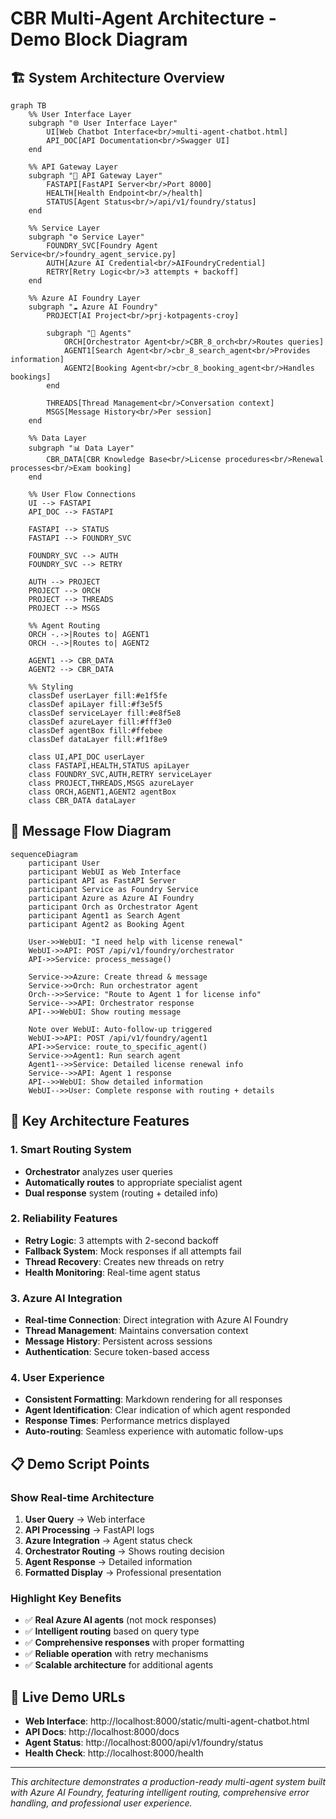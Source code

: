 # CBR Multi-Agent Architecture - Demo Block Diagram

## 🏗️ **System Architecture Overview**

```mermaid
graph TB
    %% User Interface Layer
    subgraph "🌐 User Interface Layer"
        UI[Web Chatbot Interface<br/>multi-agent-chatbot.html]
        API_DOC[API Documentation<br/>Swagger UI]
    end

    %% API Gateway Layer
    subgraph "🔌 API Gateway Layer"
        FASTAPI[FastAPI Server<br/>Port 8000]
        HEALTH[Health Endpoint<br/>/health]
        STATUS[Agent Status<br/>/api/v1/foundry/status]
    end

    %% Service Layer
    subgraph "⚙️ Service Layer"
        FOUNDRY_SVC[Foundry Agent Service<br/>foundry_agent_service.py]
        AUTH[Azure AI Credential<br/>AIFoundryCredential]
        RETRY[Retry Logic<br/>3 attempts + backoff]
    end

    %% Azure AI Foundry Layer
    subgraph "☁️ Azure AI Foundry"
        PROJECT[AI Project<br/>prj-kotpagents-croy]
        
        subgraph "🤖 Agents"
            ORCH[Orchestrator Agent<br/>CBR_8_orch<br/>Routes queries]
            AGENT1[Search Agent<br/>cbr_8_search_agent<br/>Provides information]
            AGENT2[Booking Agent<br/>cbr_8_booking_agent<br/>Handles bookings]
        end
        
        THREADS[Thread Management<br/>Conversation context]
        MSGS[Message History<br/>Per session]
    end

    %% Data Layer
    subgraph "📊 Data Layer"
        CBR_DATA[CBR Knowledge Base<br/>License procedures<br/>Renewal processes<br/>Exam booking]
    end

    %% User Flow Connections
    UI --> FASTAPI
    API_DOC --> FASTAPI
    
    FASTAPI --> STATUS
    FASTAPI --> FOUNDRY_SVC
    
    FOUNDRY_SVC --> AUTH
    FOUNDRY_SVC --> RETRY
    
    AUTH --> PROJECT
    PROJECT --> ORCH
    PROJECT --> THREADS
    PROJECT --> MSGS
    
    %% Agent Routing
    ORCH -.->|Routes to| AGENT1
    ORCH -.->|Routes to| AGENT2
    
    AGENT1 --> CBR_DATA
    AGENT2 --> CBR_DATA

    %% Styling
    classDef userLayer fill:#e1f5fe
    classDef apiLayer fill:#f3e5f5
    classDef serviceLayer fill:#e8f5e8
    classDef azureLayer fill:#fff3e0
    classDef agentBox fill:#ffebee
    classDef dataLayer fill:#f1f8e9

    class UI,API_DOC userLayer
    class FASTAPI,HEALTH,STATUS apiLayer
    class FOUNDRY_SVC,AUTH,RETRY serviceLayer
    class PROJECT,THREADS,MSGS azureLayer
    class ORCH,AGENT1,AGENT2 agentBox
    class CBR_DATA dataLayer
```

## 🔄 **Message Flow Diagram**

```mermaid
sequenceDiagram
    participant User
    participant WebUI as Web Interface
    participant API as FastAPI Server
    participant Service as Foundry Service
    participant Azure as Azure AI Foundry
    participant Orch as Orchestrator Agent
    participant Agent1 as Search Agent
    participant Agent2 as Booking Agent

    User->>WebUI: "I need help with license renewal"
    WebUI->>API: POST /api/v1/foundry/orchestrator
    API->>Service: process_message()
    
    Service->>Azure: Create thread & message
    Service->>Orch: Run orchestrator agent
    Orch-->>Service: "Route to Agent 1 for license info"
    Service-->>API: Orchestrator response
    API-->>WebUI: Show routing message
    
    Note over WebUI: Auto-follow-up triggered
    WebUI->>API: POST /api/v1/foundry/agent1
    API->>Service: route_to_specific_agent()
    Service->>Agent1: Run search agent
    Agent1-->>Service: Detailed license renewal info
    Service-->>API: Agent 1 response
    API-->>WebUI: Show detailed information
    WebUI-->>User: Complete response with routing + details
```

## 🎯 **Key Architecture Features**

### **1. Smart Routing System**
- **Orchestrator** analyzes user queries
- **Automatically routes** to appropriate specialist agent
- **Dual response** system (routing + detailed info)

### **2. Reliability Features**
- **Retry Logic**: 3 attempts with 2-second backoff
- **Fallback System**: Mock responses if all attempts fail
- **Thread Recovery**: Creates new threads on retry
- **Health Monitoring**: Real-time agent status

### **3. Azure AI Integration**
- **Real-time Connection**: Direct integration with Azure AI Foundry
- **Thread Management**: Maintains conversation context
- **Message History**: Persistent across sessions
- **Authentication**: Secure token-based access

### **4. User Experience**
- **Consistent Formatting**: Markdown rendering for all responses
- **Agent Identification**: Clear indication of which agent responded
- **Response Times**: Performance metrics displayed
- **Auto-routing**: Seamless experience with automatic follow-ups

## 📋 **Demo Script Points**

### **Show Real-time Architecture**
1. **User Query** → Web interface
2. **API Processing** → FastAPI logs
3. **Azure Integration** → Agent status check
4. **Orchestrator Routing** → Shows routing decision
5. **Agent Response** → Detailed information
6. **Formatted Display** → Professional presentation

### **Highlight Key Benefits**
- ✅ **Real Azure AI agents** (not mock responses)
- ✅ **Intelligent routing** based on query type
- ✅ **Comprehensive responses** with proper formatting
- ✅ **Reliable operation** with retry mechanisms
- ✅ **Scalable architecture** for additional agents

## 🚀 **Live Demo URLs**
- **Web Interface**: http://localhost:8000/static/multi-agent-chatbot.html
- **API Docs**: http://localhost:8000/docs
- **Agent Status**: http://localhost:8000/api/v1/foundry/status
- **Health Check**: http://localhost:8000/health

---

*This architecture demonstrates a production-ready multi-agent system built with Azure AI Foundry, featuring intelligent routing, comprehensive error handling, and professional user experience.*